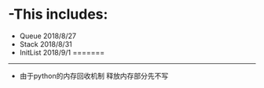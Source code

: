 # -This includes:
- Queue 2018/8/27
- Stack 2018/8/31
- InitList 2018/9/1
=======

--------------------------------------
- 由于python的内存回收机制 释放内存部分先不写
